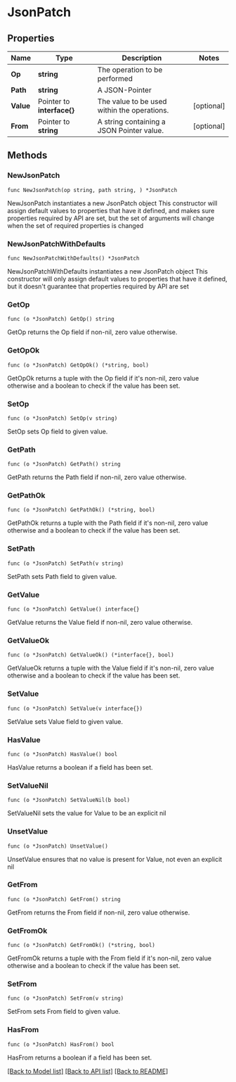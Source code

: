 # JsonPatch

## Properties

Name | Type | Description | Notes
------------ | ------------- | ------------- | -------------
**Op** | **string** | The operation to be performed | 
**Path** | **string** | A JSON-Pointer | 
**Value** | Pointer to **interface{}** | The value to be used within the operations. | [optional] 
**From** | Pointer to **string** | A string containing a JSON Pointer value. | [optional] 

## Methods

### NewJsonPatch

`func NewJsonPatch(op string, path string, ) *JsonPatch`

NewJsonPatch instantiates a new JsonPatch object
This constructor will assign default values to properties that have it defined,
and makes sure properties required by API are set, but the set of arguments
will change when the set of required properties is changed

### NewJsonPatchWithDefaults

`func NewJsonPatchWithDefaults() *JsonPatch`

NewJsonPatchWithDefaults instantiates a new JsonPatch object
This constructor will only assign default values to properties that have it defined,
but it doesn't guarantee that properties required by API are set

### GetOp

`func (o *JsonPatch) GetOp() string`

GetOp returns the Op field if non-nil, zero value otherwise.

### GetOpOk

`func (o *JsonPatch) GetOpOk() (*string, bool)`

GetOpOk returns a tuple with the Op field if it's non-nil, zero value otherwise
and a boolean to check if the value has been set.

### SetOp

`func (o *JsonPatch) SetOp(v string)`

SetOp sets Op field to given value.


### GetPath

`func (o *JsonPatch) GetPath() string`

GetPath returns the Path field if non-nil, zero value otherwise.

### GetPathOk

`func (o *JsonPatch) GetPathOk() (*string, bool)`

GetPathOk returns a tuple with the Path field if it's non-nil, zero value otherwise
and a boolean to check if the value has been set.

### SetPath

`func (o *JsonPatch) SetPath(v string)`

SetPath sets Path field to given value.


### GetValue

`func (o *JsonPatch) GetValue() interface{}`

GetValue returns the Value field if non-nil, zero value otherwise.

### GetValueOk

`func (o *JsonPatch) GetValueOk() (*interface{}, bool)`

GetValueOk returns a tuple with the Value field if it's non-nil, zero value otherwise
and a boolean to check if the value has been set.

### SetValue

`func (o *JsonPatch) SetValue(v interface{})`

SetValue sets Value field to given value.

### HasValue

`func (o *JsonPatch) HasValue() bool`

HasValue returns a boolean if a field has been set.

### SetValueNil

`func (o *JsonPatch) SetValueNil(b bool)`

 SetValueNil sets the value for Value to be an explicit nil

### UnsetValue
`func (o *JsonPatch) UnsetValue()`

UnsetValue ensures that no value is present for Value, not even an explicit nil
### GetFrom

`func (o *JsonPatch) GetFrom() string`

GetFrom returns the From field if non-nil, zero value otherwise.

### GetFromOk

`func (o *JsonPatch) GetFromOk() (*string, bool)`

GetFromOk returns a tuple with the From field if it's non-nil, zero value otherwise
and a boolean to check if the value has been set.

### SetFrom

`func (o *JsonPatch) SetFrom(v string)`

SetFrom sets From field to given value.

### HasFrom

`func (o *JsonPatch) HasFrom() bool`

HasFrom returns a boolean if a field has been set.


[[Back to Model list]](../README.md#documentation-for-models) [[Back to API list]](../README.md#documentation-for-api-endpoints) [[Back to README]](../README.md)


